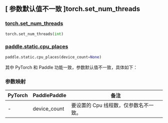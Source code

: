 ## [ 参数默认值不一致 ]torch.set_num_threads

### [torch.set_num_threads](https://pytorch.org/docs/stable/generated/torch.set_num_threads.html)

```python
torch.set_num_threads(int)
```

### [paddle.static.cpu_places](https://www.paddlepaddle.org.cn/documentation/docs/zh/api/paddle/static/cpu_places_cn.html)

```python
paddle.static.cpu_places(device_count=None)
```

其中 PyTorch 和 Paddle 功能一致，参数默认值不一致，具体如下：

### 参数映射

| PyTorch | PaddlePaddle | 备注 |
| ------- | ------------ | -- |
| -       | device_count | 要设置的 Cpu 线程数，仅参数名不一致。 |
